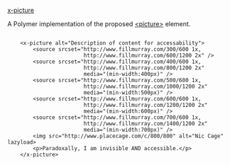 [x-picture](http://uniqname.github.io/x-picture/)

A Polymer implementation of the proposed [&lt;picture&gt;](http://picture.responsiveimages.org/) element.

<pre><code>
    &lt;x-picture alt="Description of content for accessability"&gt;
        &lt;source srcset="http://www.fillmurray.com/300/600 1x, 
                        http://www.fillmurray.com/600/1200 2x" /&gt;
        &lt;source srcset="http://www.fillmurray.com/400/600 1x, 
                        http://www.fillmurray.com/800/1200 2x" 
                        media="(min-width:400px)" /&gt;
        &lt;source srcset="http://www.fillmurray.com/500/600 1x, 
                        http://www.fillmurray.com/1000/1200 2x" 
                        media="(min-width:500px)" /&gt;
        &lt;source srcset="http://www.fillmurray.com/600/600 1x, 
                        http://www.fillmurray.com/1200/1200 2x" 
                        media="(min-width:600px)" /&gt;
        &lt;source srcset="http://www.fillmurray.com/700/600 1x, 
                        http://www.fillmurray.com/1400/1200 2x" 
                        media="(min-width:700px)" /&gt;
        &lt;img src="http://www.placecage.com/c/800/800" alt="Nic Cage" lazyload&gt;
        &lt;p&gt;Paradoxally, I am invisible AND accessible.&lt;/p&gt;
    &lt;/x-picture&gt;
</code></pre>
